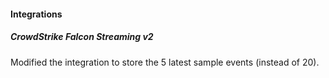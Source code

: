 
#### Integrations
##### CrowdStrike Falcon Streaming v2
Modified the integration to store the 5 latest sample events (instead of 20).
